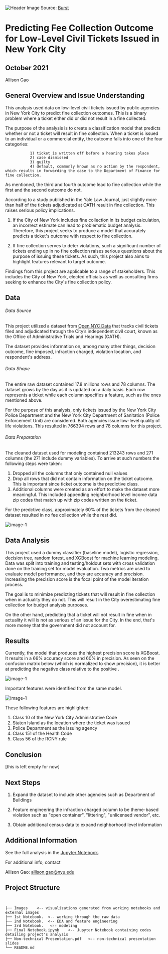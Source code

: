 ![Header Image](https://github.com/allisongao4015/oath_cases/blob/main/Images/judge-gavel-and-law-books.jpg)
Source: [Burst](https://burst.shopify.com/photos/judge-gavel-and-law-books?q=court)

# Predicting Fee Collection Outcome for Low-Level Civil Tickets Issued in New York City

## October 2021

Allison Gao

## General Overview and Issue Understanding
This analysis used data on low-level civil tickets issued by public agencies in New York City to predict fine collection outcomes. This is a binary problem where a ticket either did or did not result in a fine collected.

The purpose of the analysis is to create a classification model that predicts whether or not a ticket will result in fine collection. When a ticket is issued to an individual or a commercial entity, the outcome falls into one of the four categories: 

               1) ticket is written off before a hearing takes place
               2) case dismissed
               3) guilty
               4) default, commonly known as no action by the respondent, which results in forwarding the case to the Department of Finance for fine collection. 
               
As mentioned, the third and fourth outcome lead to fine collection while the first and the second outcome do not. 

According to a study published in the Yale Law Journal, just slightly more than half of the tickets adjudicated at OATH result in fine collection. This raises serious policy implications. 

1.  If the City of New York includes fine collection in its budget calculation, an incorrect estimate can lead to problematic budget analysis. Therefore, this project seeks to produce a model that accurately predicts a ticket's outcome with respect to fine collection. 

2. If fine collection serves to deter violations, such a significant number of tickets ending up in no fine collection raises serious questions about the purpose of issuing these tickets. As such, this project also aims to highlight features relevant to target outcome. 

Findings from this project are applicable to a range of stakeholders. This includes the City of New York, elected officials as well as consulting firms seeking to enhance the City's fine collection policy. 


## Data 

###### Data Source
This project utilized a dataset from [Open NYC Data](https://data.cityofnewyork.us/City-Government/OATH-Hearings-Division-Case-Status/jz4z-kudi) that tracks civil tickets filed and adjudicated through the City’s independent civil court, known as the Office of Administrative Trials and Hearings (OATH). 

The dataset provides information on, among many other things, decision outcome, fine imposed, infraction charged, violation location, and respondent's address.

###### Data Shape
The entire raw dataset contained 17.8 millions rows and 78 columns. The dataset grows by the day as it is updated on a daily basis. Each row represents a ticket while each column specifies a feature, such as the ones mentioned above. 

For the purpose of this analysis, only tickets issued by the New York City Police Department and the New York City Department of Sanitation (Police Enforcement Unit) are considered. Both agencies issue low-level quality of life violations. This resulted in 766394 rows and 78 columns for this project.

###### Data Preparation
The cleaned dataset used for modeling contained 213243 rows and 271 columns (the 271 include dummy variables). To arrive at such numbers the following steps were taken:

1. Dropped all the columns that only contained null values
2. Drop all rows that did not contain information on the ticket outcome. This is important since ticket outcome is the predictive class. 
3. Additional columns were created as an effort to make the dataset more meaningful. This included appending neighborhood level income data zip codes that match up with zip codes written on the ticket.

For the predctive class, approximately 60% of the tickets from the cleaned dataset resulted in no fee collection while the rest did. 

![image-1](https://github.com/allisongao4015/oath_cases/blob/main/Images/target%20distribution.png) <br />


## Data Analysis 

This project used a dummy classifier (baseline model), logistic regression, decision tree, random forest, and XGBoost for machine learning modeling. Data was split into training and testing/holdout sets with cross validation done on the training set for model evaluation. Two metrics are used to evaluate model performance, and they are accuracy and precision. Increasing the precision score is the focal point of the model iteration process. 

The goal is to minimize predicting tickets that will result in fine collection when in actuality they do not. This will result in the City overestimating fine collection for budget analysis purposes. 

On the other hand, predicting that a ticket will not result in fine when in actuality it will is not as serious of an issue for the City. In the end, that's more money that the government did not account for. 

## Results 

Currently, the model that produces the highest precision score is XGBoost. It results in a 66% accuracy score and 60% in precision. As seen on the confusion matrix below (which is normalized to show precision), it is better at predicting the negative class relative to the positive . 

![image-1](https://github.com/allisongao4015/oath_cases/blob/main/Images/10:20:2021%20MVP%20Submission%20XGBoost%20Result.png) <br />


Important features were identified from the same model. 

![image-1](https://github.com/allisongao4015/oath_cases/blob/main/Images/10:20:2021%20MVP%20Submission%20XGBoost%20Result2.png) <br />

These following features are highlighted: 

1. Class 10 of the New York City Administrative Code
2. Staten Island as the location where the ticket was issued
3. Police Department as the issuing agency
4. Class 151 of the Health Code
5. Class 56 of the RCNY rule 


## Conclusion

[this is left empty for now]
    

## Next Steps

1. Expand the dataset to include other agencies such as Department of Buildings 

2. Feature engineering the infraction charged column to be theme-based violation such as "open container", "littering", "unlicensed vendor", etc. 

3. Obtain additional census data to expand neighborhood level information 


## Additional Information

See the full analysis in the [Jupyter Notebook](https://github.com/allisongao4015/oath_cases).

For additional info, contact

Allison Gao: allison.gao@nyu.edu

## Project Structure 

```## Project Structure


├── Images    <-- visualizations generated from working notebooks and external images
├── 1st Notebook.  <-- working through the raw data
├── 2nd Notebook.  <-- EDA and feature engineering
├── 3rd Notebook.   <-- modeling 
├── Final Notebook.ipynb    <-- Jupyter Notebook containing codes detailing project's analysis 
├── Non-technical Presentation.pdf   <-- non-technical presentation slides
└── README.md
